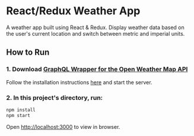 # React/Redux Weather App

A weather app built using React & Redux. Display weather data based on the user's current location and switch between metric and imperial units.

## How to Run

### 1. Download [GraphQL Wrapper for the Open Weather Map API](https://github.com/konstantinmuenster/graphql-weather-api)

Follow the installation instructions [here](https://github.com/konstantinmuenster/graphql-weather-api/blob/master/README.md#how-to-install) and start the server.

### 2. In this project's directory, run:
```sh
npm install
npm start
```

Open [http://localhost:3000](http://localhost:3000) to view in browser.
